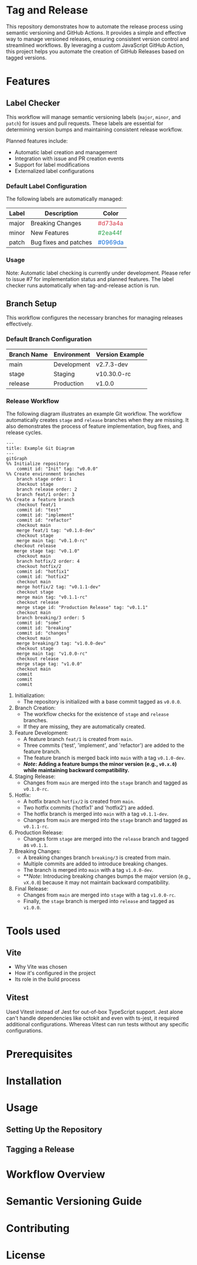 # Tag and Release

This repository demonstrates how to automate the release process using semantic versioning and GitHub Actions.
It provides a simple and effective way to manage versioned releases, ensuring consistent version control and streamlined
workflows.
By leveraging a custom JavaScript GitHub Action, this project helps you automate the creation of GitHub Releases based
on tagged versions.

# Features

## Label Checker

This workflow will manage semantic versioning labels (`major`, `minor`, and `patch`) for issues and pull requests.
These labels are essential for determining version bumps and maintaining consistent release workflow.

Planned features include:

- Automatic label creation and management
- Integration with issue and PR creation events
- Support for label modifications
- Externalized label configurations

### Default Label Configuration

The following labels are automatically managed:

| Label | Description           | Color                                       |
|-------|-----------------------|---------------------------------------------|
| major | Breaking Changes      | <span style="color:#d73a4a;">#d73a4a</span> |
| minor | New Features          | <span style="color:#2ea44f;">#2ea44f</span> |
| patch | Bug fixes and patches | <span style="color:#0969da;">#0969da</span> |

### Usage

Note: Automatic label checking is currently under development. Please refer to issue #7 for implementation status and
planned features.
The label checker runs automatically when tag-and-release action is run.

## Branch Setup

This workflow configures the necessary branches for managing releases effectively.

### Default Branch Configuration

| Branch Name | Environment | Version Example |
|-------------|-------------|-----------------|
| main        | Development | v2.7.3-dev      |
| stage       | Staging     | v10.30.0-rc     |
| release     | Production  | v1.0.0          |

### Release Workflow

The following diagram illustrates an example Git workflow.
The workflow automatically creates `stage` and `release`  branches when they are missing.
It also demonstrates the process of feature implementation, bug fixes, and release cycles.

```mermaid
---
title: Example Git Diagram
---
gitGraph
%% Initialize repository
    commit id: "Init" tag: "v0.0.0"
%% Create environment branches
    branch stage order: 1
    checkout stage
    branch release order: 2
    branch feat/1 order: 3
%% Create a feature branch
    checkout feat/1
    commit id: "test"
    commit id: "implement"
    commit id: "refactor"
    checkout main
    merge feat/1 tag: "v0.1.0-dev"
    checkout stage
    merge main tag: "v0.1.0-rc"
   checkout release
   merge stage tag: "v0.1.0"
    checkout main
    branch hotfix/2 order: 4
    checkout hotfix/2
    commit id: "hotfix1"
    commit id: "hotfix2"
    checkout main
    merge hotfix/2 tag: "v0.1.1-dev"
    checkout stage
    merge main tag: "v0.1.1-rc"
    checkout release
    merge stage id: "Production Release" tag: "v0.1.1"
    checkout main
    branch breaking/3 order: 5
    commit id: "some"
    commit id: "breaking"
    commit id: "changes"
    checkout main
    merge breaking/3 tag: "v1.0.0-dev"
    checkout stage
    merge main tag: "v1.0.0-rc"
    checkout release
    merge stage tag: "v1.0.0"
    checkout main
    commit
    commit
    commit
```

1. Initialization:
    - The repository is initialized with a base commit tagged as `v0.0.0`.
2. Branch Creation:
    - The workflow checks for the existence of `stage` and `release` branches.
    - If they are missing, they are automatically created.
3. Feature Development:
    - A feature branch `feat/1` is created from `main`.
    - Three commits ('test', 'implement', and 'refactor') are added to the feature branch.
    - The feature branch is merged back into `main` with a tag `v0.1.0-dev`.
    - ***Note*: Adding a feature bumps the minor version (e.g., `v0.x.0`) while maintaining backward compatibility.**
4. Staging Release:
    - Changes from `main` are merged into the `stage` branch and tagged as `v0.1.0-rc`.
5. Hotfix:
    - A hotfix branch `hotfix/2` is created from `main`.
    - Two hotfix commits ('hotfix1' and 'hotfix2') are added.
    - The hotfix branch is merged into `main` with a tag `v0.1.1-dev`.
    - Changes from `main` are merged into the `stage` branch and tagged as `v0.1.1-rc`.
6. Production Release:
    - Changes form `stage` are merged into the `release` branch and tagged as `v0.1.1`.
7. Breaking Changes:
    - A breaking changes branch `breaking/3` is created from main.
    - Multiple commits are added to introduce breaking changes.
    - The branch is merged into `main` with a tag `v1.0.0-dev`.
    - ***Note*: Introducing breaking changes bumps the major version (e.g., `vX.0.0`) because it may not maintain
      backward compatibility.
8. Final Release:
    - Changes from `main` are merged into `stage` with a tag `v1.0.0-rc`.
    - Finally, the `stage` branch is merged into `release` and tagged as `v1.0.0`.

# Tools used

## Vite

- Why Vite was chosen
- How it's configured in the project
- Its role in the build process

## Vitest

Used Vitest instead of Jest for out-of-box TypeScript support.
Jest alone can't handle dependencies like octokit and even with ts-jest, it required additional configurations.
Whereas Vitest can run tests without any specific configurations.

# Prerequisites

# Installation

# Usage

## Setting Up the Repository

## Tagging a Release

# Workflow Overview

# Semantic Versioning Guide

# Contributing

# License